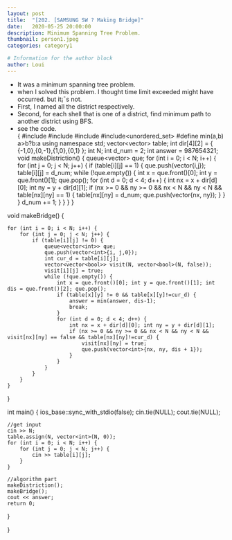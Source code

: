 ```yaml
---
layout: post
title:  "[202. [SAMSUNG SW ? Making Bridge]"
date:   2020-05-25 20:00:00
description: Minimum Spanning Tree Problem.
thumbnail: person1.jpeg
categories: category1

# Information for the author block
author: Loui
---
```


- It was a minimum spanning tree problem.
- when I solved this problem. I thought time limit exceeded might have occurred. but it¡¯s not.
- First, I named all the district respectively.
- Second, for each shell that is one of a district, find minimum path to another district using BFS.
- see the code.  
{
#include<iostream>
#include<vector>
#include<queue>
#include<unordered_set>
#define min(a,b) a>b?b:a
using namespace std;
vector<vector<int>> table;
int dir[4][2] = { {-1,0},{0,-1},{1,0},{0,1} };
int N;
int d_num = 2;
int answer = 987654321;
void makeDistriction() {
	queue<vector<int>> que;
	for (int i = 0; i < N; i++) {
		for (int j = 0; j < N; j++) {
			if (table[i][j] == 1) {
				que.push(vector<int>{i,j});
				table[i][j] = d_num;
				while (!que.empty()) {
					int x = que.front()[0]; int y = que.front()[1];
					que.pop();
					for (int d = 0; d < 4; d++) {
						int nx = x + dir[d][0]; int ny = y + dir[d][1];
						if (nx >= 0 && ny >= 0 && nx < N && ny < N && table[nx][ny] == 1) {
							table[nx][ny] = d_num;
							que.push(vector<int>{nx, ny});
						}
					}
				}
				d_num += 1;
			}
		}
	}
}

void makeBridge() {
	
	for (int i = 0; i < N; i++) {
		for (int j = 0; j < N; j++) {
			if (table[i][j] != 0) {
				queue<vector<int>> que;
				que.push(vector<int>{i, j,0});
				int cur_d = table[i][j];
				vector<vector<bool>> visit(N, vector<bool>(N, false));
				visit[i][j] = true;
				while (!que.empty()) {
					int x = que.front()[0]; int y = que.front()[1]; int dis = que.front()[2]; que.pop();
					if (table[x][y] != 0 && table[x][y]!=cur_d) {
						answer = min(answer, dis-1);
						break;
					}
					for (int d = 0; d < 4; d++) {
						int nx = x + dir[d][0]; int ny = y + dir[d][1];
						if (nx >= 0 && ny >= 0 && nx < N && ny < N && visit[nx][ny] == false && table[nx][ny]!=cur_d) {
							visit[nx][ny] = true;
							que.push(vector<int>{nx, ny, dis + 1});
						}
					}
				}	
			}
		}
	}
}

int main() {
	ios_base::sync_with_stdio(false);
	cin.tie(NULL); cout.tie(NULL);

	//get input
	cin >> N;
	table.assign(N, vector<int>(N, 0));
	for (int i = 0; i < N; i++) {
		for (int j = 0; j < N; j++) {
			cin >> table[i][j];
		}
	}

	//algorithm part
	makeDistriction();
	makeBridge();
	cout << answer;
	return 0;

}

}
